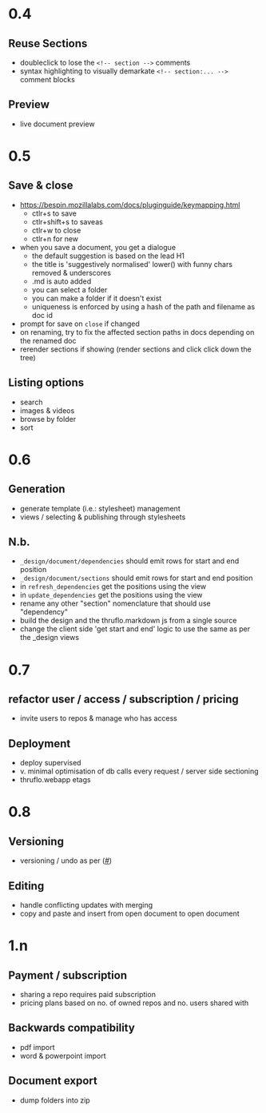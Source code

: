 
# 0.4

## Reuse Sections

* doubleclick to lose the `<!-- section -->` comments
* syntax highlighting to visually demarkate `<!-- section:... -->` comment blocks

## Preview

* live document preview


# 0.5

## Save & close

* https://bespin.mozillalabs.com/docs/pluginguide/keymapping.html
  * ctlr+s to save
  * ctlr+shift+s to saveas
  * ctlr+w to close
  * ctlr+n for new
* when you save a document, you get a dialogue
  * the default suggestion is based on the lead H1
  * the title is 'suggestively normalised' lower() with funny chars removed & underscores
  * .md is auto added
  * you can select a folder
  * you can make a folder if it doesn't exist
  * uniqueness is enforced by using a hash of the path and filename as doc id
* prompt for save on `close` if changed
* on renaming, try to fix the affected section paths in docs depending on the renamed doc
* rerender sections if showing (render sections and click click down the tree)

## Listing options

* search
* images & videos
* browse by folder
* sort


# 0.6

## Generation

* generate template (i.e.: stylesheet) management
* views / selecting & publishing through stylesheets

## N.b.

* `_design/document/dependencies` should emit rows for start and end position
* `_design/document/sections` should emit rows for start and end position
* in `refresh_dependencies` get the positions using the view
* in `update_dependencies` get the positions using the view
* rename any other "section" nomenclature that should use "dependency"
* build the design and the thruflo.markdown js from a single source
* change the client side 'get start and end' logic to use the same as per the _design views


# 0.7

## refactor user / access / subscription / pricing

* invite users to repos & manage who has access

## Deployment

* deploy supervised
* v. minimal optimisation of db calls every request / server side sectioning
* thruflo.webapp etags


# 0.8

## Versioning

* versioning / undo as per ([#][couchversioning]) 

## Editing

* handle conflicting updates with merging
* copy and paste and insert from open document to open document


# 1.n

## Payment / subscription

* sharing a repo requires paid subscription
* pricing plans based on no. of owned repos and no. users shared with

## Backwards compatibility

* pdf import
* word & powerpoint import

## Document export

* dump folders into zip


[couchversioning]: http://blog.couch.io/post/632718824/simple-document-versioning-with-couchdb


